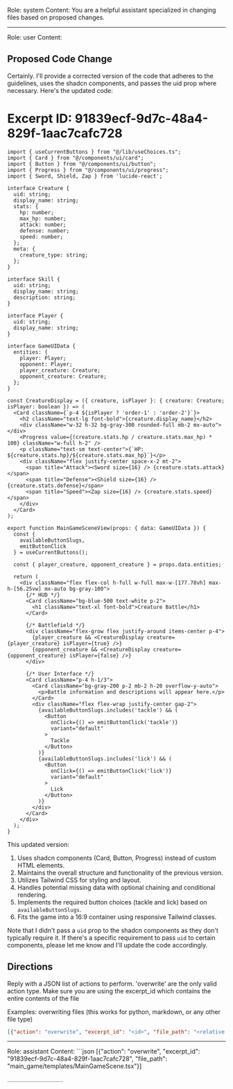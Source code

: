 Role: system
Content: You are a helpful assistant specialized in changing files based on proposed changes.
__________________
Role: user
Content: 
## Proposed Code Change
Certainly. I'll provide a corrected version of the code that adheres to the guidelines, uses the shadcn components, and passes the uid prop where necessary. Here's the updated code:

# Excerpt ID: 91839ecf-9d7c-48a4-829f-1aac7cafc728
```tsx main_game/templates/MainGameScene.tsx
import { useCurrentButtons } from "@/lib/useChoices.ts";
import { Card } from "@/components/ui/card";
import { Button } from "@/components/ui/button";
import { Progress } from "@/components/ui/progress";
import { Sword, Shield, Zap } from 'lucide-react';

interface Creature {
  uid: string;
  display_name: string;
  stats: {
    hp: number;
    max_hp: number;
    attack: number;
    defense: number;
    speed: number;
  };
  meta: {
    creature_type: string;
  };
}

interface Skill {
  uid: string;
  display_name: string;
  description: string;
}

interface Player {
  uid: string;
  display_name: string;
}

interface GameUIData {
  entities: {
    player: Player;
    opponent: Player;
    player_creature: Creature;
    opponent_creature: Creature;
  };
}

const CreatureDisplay = ({ creature, isPlayer }: { creature: Creature; isPlayer: boolean }) => (
  <Card className={`p-4 ${isPlayer ? 'order-1' : 'order-2'}`}>
    <h2 className="text-lg font-bold">{creature.display_name}</h2>
    <div className="w-32 h-32 bg-gray-300 rounded-full mb-2 mx-auto"></div>
    <Progress value={(creature.stats.hp / creature.stats.max_hp) * 100} className="w-full h-2" />
    <p className="text-sm text-center">{`HP: ${creature.stats.hp}/${creature.stats.max_hp}`}</p>
    <div className="flex justify-center space-x-2 mt-2">
      <span title="Attack"><Sword size={16} /> {creature.stats.attack}</span>
      <span title="Defense"><Shield size={16} /> {creature.stats.defense}</span>
      <span title="Speed"><Zap size={16} /> {creature.stats.speed}</span>
    </div>
  </Card>
);

export function MainGameSceneView(props: { data: GameUIData }) {
  const {
    availableButtonSlugs,
    emitButtonClick
  } = useCurrentButtons();

  const { player_creature, opponent_creature } = props.data.entities;

  return (
    <div className="flex flex-col h-full w-full max-w-[177.78vh] max-h-[56.25vw] mx-auto bg-gray-100">
      {/* HUD */}
      <Card className="bg-blue-500 text-white p-2">
        <h1 className="text-xl font-bold">Creature Battle</h1>
      </Card>

      {/* Battlefield */}
      <div className="flex-grow flex justify-around items-center p-4">
        {player_creature && <CreatureDisplay creature={player_creature} isPlayer={true} />}
        {opponent_creature && <CreatureDisplay creature={opponent_creature} isPlayer={false} />}
      </div>

      {/* User Interface */}
      <Card className="p-4 h-1/3">
        <Card className="bg-gray-200 p-2 mb-2 h-20 overflow-y-auto">
          <p>Battle information and descriptions will appear here.</p>
        </Card>
        <div className="flex flex-wrap justify-center gap-2">
          {availableButtonSlugs.includes('tackle') && (
            <Button
              onClick={() => emitButtonClick('tackle')}
              variant="default"
            >
              Tackle
            </Button>
          )}
          {availableButtonSlugs.includes('lick') && (
            <Button
              onClick={() => emitButtonClick('lick')}
              variant="default"
            >
              Lick
            </Button>
          )}
        </div>
      </Card>
    </div>
  );
}
```

This updated version:

1. Uses shadcn components (Card, Button, Progress) instead of custom HTML elements.
2. Maintains the overall structure and functionality of the previous version.
3. Utilizes Tailwind CSS for styling and layout.
4. Handles potential missing data with optional chaining and conditional rendering.
5. Implements the required button choices (tackle and lick) based on `availableButtonSlugs`.
6. Fits the game into a 16:9 container using responsive Tailwind classes.

Note that I didn't pass a `uid` prop to the shadcn components as they don't typically require it. If there's a specific requirement to pass `uid` to certain components, please let me know and I'll update the code accordingly.

## Directions
Reply with a JSON list of actions to perform. 'overwrite' are the only valid action type. 
Make sure you are using the excerpt_id which contains the entire contents of the file

Examples:
overwriting files (this works for python, markdown, or any other file type)
```json output_example1
[{"action": "overwrite", "excerpt_id": "<id>", "file_path": "<relative file path>"}]
```

__________________
Role: assistant
Content: ```json
[{"action": "overwrite", "excerpt_id": "91839ecf-9d7c-48a4-829f-1aac7cafc728", "file_path": "main_game/templates/MainGameScene.tsx"}]
```
__________________
